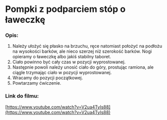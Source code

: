 # Pompki z podparciem stóp o ławeczkę

### Opis:
1. Należy ułożyć się płasko na brzuchu, ręce natomiast położyć na podłożu na wysokości barków, ale nieco szerzej niż szerokość barków. Nogi opieramy o ławeczkę albo jakiś stabilny taboret.
2. Ciało powinno być cały czas w pozycji wyprostowanej. 
3. Następnie powoli należy unosić ciało do góry, prostując ramiona, ale ciągle trzymając ciało w pozycji wyprostowanej.
4. Wracamy do pozycji początkowej.
5. Powtarzamy ćwiczenie.

### Link do filmu:
[https://www.youtube.com/watch?v=V2ua4TyIs88](https://www.youtube.com/watch?v=V2ua4TyIs88)
